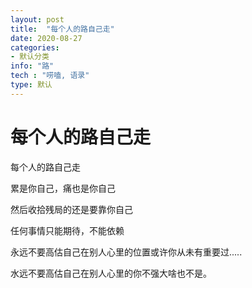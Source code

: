 ```yaml
---
layout: post
title:  "每个人的路自己走"
date: 2020-08-27
categories:
- 默认分类
info: "路"
tech : "唠嗑, 语录"
type: 默认
---
```


# 每个人的路自己走

<!-- more -->

每个人的路自己走  

累是你自己，痛也是你自己  

然后收拾残局的还是要靠你自己  

任何事情只能期待，不能依赖  

永远不要高估自己在别人心里的位置或许你从未有重要过.....

水远不要高估自己在别人心里的你不强大啥也不是。  
